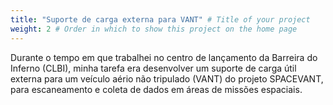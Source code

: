```yaml
---
title: "Suporte de carga externa para VANT" # Title of your project
weight: 2 # Order in which to show this project on the home page
---
```


Durante o tempo em que trabalhei no centro de lançamento da Barreira do Inferno (CLBI), minha tarefa era desenvolver um suporte de carga útil externa para um veículo aério não tripulado (VANT) do projeto SPACEVANT, para escaneamento e coleta de dados em áreas de missões espaciais.
